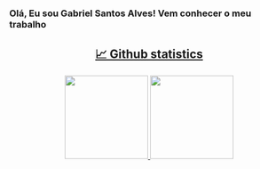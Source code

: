 ### Olá, Eu sou Gabriel Santos Alves! Vem conhecer o meu trabalho
<a href="https://github.com/kpzinnm">
  
<h2 align="center"> 📈 Github statistics </h2>
<div align="center">
  <img height="150" src="https://github-readme-stats.vercel.app/api?username=kpzinnm&show_icons=true&theme=nightowl" style="max-width: 100%;">
  <img height="150"  src="https://github-readme-stats.vercel.app/api/top-langs/?username=kpzinnm&layout=compact&theme=nightowl" style="max-width: 100%;"> 
</div>


